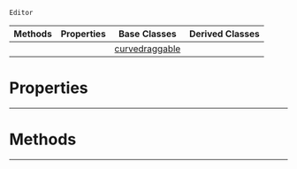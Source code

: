  `Editor`

|Methods|Properties|Base Classes|Derived Classes|
|---|---|---|---|
| | |[curvedraggable](https://github.com/ZilchEngine/ZilchDocs/blob/master/code_reference/class_reference/curvedraggable.markdown)| |


 #  Properties


---  
 #  Methods


---  
 

 